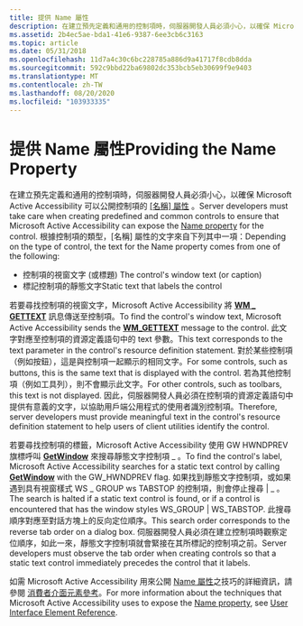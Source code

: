 ```yaml
---
title: 提供 Name 屬性
description: 在建立預先定義和通用的控制項時，伺服器開發人員必須小心，以確保 Microsoft Active Accessibility 可以公開控制項的 [名稱] 屬性。
ms.assetid: 2b4ec5ae-bda1-41e6-9387-6ee3cb6c3163
ms.topic: article
ms.date: 05/31/2018
ms.openlocfilehash: 11d7a4c30c6bc228785a886d9a41717f8cdb8dda
ms.sourcegitcommit: 592c9bbd22ba69802dc353bcb5eb30699f9e9403
ms.translationtype: MT
ms.contentlocale: zh-TW
ms.lasthandoff: 08/20/2020
ms.locfileid: "103933335"
---
```

# <a name="providing-the-name-property"></a><span data-ttu-id="0355b-103">提供 Name 屬性</span><span class="sxs-lookup"><span data-stu-id="0355b-103">Providing the Name Property</span></span>

<span data-ttu-id="0355b-104">在建立預先定義和通用的控制項時，伺服器開發人員必須小心，以確保 Microsoft Active Accessibility 可以公開控制項的 [ [名稱] 屬性](name-property.md) 。</span><span class="sxs-lookup"><span data-stu-id="0355b-104">Server developers must take care when creating predefined and common controls to ensure that Microsoft Active Accessibility can expose the [Name property](name-property.md) for the control.</span></span> <span data-ttu-id="0355b-105">根據控制項的類型，[名稱] 屬性的文字來自下列其中一項：</span><span class="sxs-lookup"><span data-stu-id="0355b-105">Depending on the type of control, the text for the Name property comes from one of the following:</span></span>

-   <span data-ttu-id="0355b-106">控制項的視窗文字 (或標題) </span><span class="sxs-lookup"><span data-stu-id="0355b-106">The control's window text (or caption)</span></span>
-   <span data-ttu-id="0355b-107">標記控制項的靜態文字</span><span class="sxs-lookup"><span data-stu-id="0355b-107">Static text that labels the control</span></span>

<span data-ttu-id="0355b-108">若要尋找控制項的視窗文字，Microsoft Active Accessibility 將 [**WM \_ GETTEXT**](/windows/desktop/winmsg/wm-gettext) 訊息傳送至控制項。</span><span class="sxs-lookup"><span data-stu-id="0355b-108">To find the control's window text, Microsoft Active Accessibility sends the [**WM\_GETTEXT**](/windows/desktop/winmsg/wm-gettext) message to the control.</span></span> <span data-ttu-id="0355b-109">此文字對應至控制項的資源定義語句中的 text 參數。</span><span class="sxs-lookup"><span data-stu-id="0355b-109">This text corresponds to the text parameter in the control's resource definition statement.</span></span> <span data-ttu-id="0355b-110">對於某些控制項（例如按鈕），這是與控制項一起顯示的相同文字。</span><span class="sxs-lookup"><span data-stu-id="0355b-110">For some controls, such as buttons, this is the same text that is displayed with the control.</span></span> <span data-ttu-id="0355b-111">若為其他控制項（例如工具列），則不會顯示此文字。</span><span class="sxs-lookup"><span data-stu-id="0355b-111">For other controls, such as toolbars, this text is not displayed.</span></span> <span data-ttu-id="0355b-112">因此，伺服器開發人員必須在控制項的資源定義語句中提供有意義的文字，以協助用戶端公用程式的使用者識別控制項。</span><span class="sxs-lookup"><span data-stu-id="0355b-112">Therefore, server developers must provide meaningful text in the control's resource definition statement to help users of client utilities identify the control.</span></span>

<span data-ttu-id="0355b-113">若要尋找控制項的標籤，Microsoft Active Accessibility 使用 GW HWNDPREV 旗標呼叫 [**GetWindow**](/windows/desktop/api/winuser/nf-winuser-getwindow) 來搜尋靜態文字控制項 \_ 。</span><span class="sxs-lookup"><span data-stu-id="0355b-113">To find the control's label, Microsoft Active Accessibility searches for a static text control by calling [**GetWindow**](/windows/desktop/api/winuser/nf-winuser-getwindow) with the GW\_HWNDPREV flag.</span></span> <span data-ttu-id="0355b-114">如果找到靜態文字控制項，或如果遇到具有視窗樣式 WS \_ GROUP ws TABSTOP 的控制項，則會停止搜尋 \| \_ 。</span><span class="sxs-lookup"><span data-stu-id="0355b-114">The search is halted if a static text control is found, or if a control is encountered that has the window styles WS\_GROUP \| WS\_TABSTOP.</span></span> <span data-ttu-id="0355b-115">此搜尋順序對應至對話方塊上的反向定位順序。</span><span class="sxs-lookup"><span data-stu-id="0355b-115">This search order corresponds to the reverse tab order on a dialog box.</span></span> <span data-ttu-id="0355b-116">伺服器開發人員必須在建立控制項時觀察定位順序，如此一來，靜態文字控制項就會緊接在其所標記的控制項之前。</span><span class="sxs-lookup"><span data-stu-id="0355b-116">Server developers must observe the tab order when creating controls so that a static text control immediately precedes the control that it labels.</span></span>

<span data-ttu-id="0355b-117">如需 Microsoft Active Accessibility 用來公開 [Name 屬性](name-property.md)之技巧的詳細資訊，請參閱 [消費者介面元素參考](user-interface-element-reference.md)。</span><span class="sxs-lookup"><span data-stu-id="0355b-117">For more information about the techniques that Microsoft Active Accessibility uses to expose the [Name property](name-property.md), see [User Interface Element Reference](user-interface-element-reference.md).</span></span>

 

 